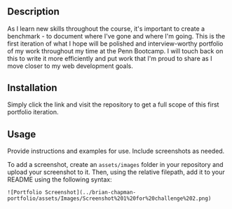 # <Brian Chapman Portfolio First Iteration>

## Description

As I learn new skills throughout the course, it's important to create a benchmark - to document where I've gone and where I'm going. This is the first iteration of what I hope will be polished and interview-worthy portfolio of my work throughout my time at the Penn Bootcamp. I will touch back on this to write it more efficiently and put work that I'm proud to share as I move closer to my web development goals.

## Installation

Simply click the link and visit the repository to get a full scope of this first portfolio iteration.

## Usage

Provide instructions and examples for use. Include screenshots as needed.

To add a screenshot, create an `assets/images` folder in your repository and upload your screenshot to it. Then, using the relative filepath, add it to your README using the following syntax:

    ![Portfolio Screenshot](../brian-chapman-portfolio/assets/Images/Screenshot%201%20for%20challenge%202.png)
    

